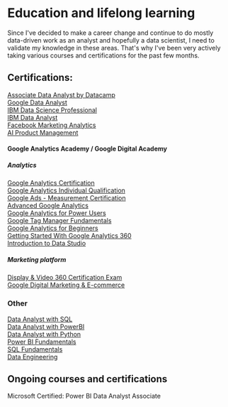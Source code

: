 # Education and lifelong learning

Since I've decided to make a career change and continue to do mostly data-driven work as an analyst and hopefully a data scientist, I need to validate my knowledge in these areas. That's why I've been very actively taking various courses and certifications for the past few months.

## Certifications:

[Associate Data Analyst by Datacamp](https://www.datacamp.com/certificate/DAA0019707179218)</br>
[Google Data Analyst](https://www.coursera.org/account/accomplishments/professional-cert/QGFF8WVL7HY3)</br>
[IBM Data Science Professional](https://www.coursera.org/account/accomplishments/specialization/certificate/RUGKMFSA9UJQ)</br>
[IBM Data Analyst](https://www.coursera.org/account/accomplishments/professional-cert/RBSYQKHS4TUS)</br>
[Facebook Marketing Analytics](https://www.coursera.org/account/accomplishments/professional-cert/YGB2Z2LQMDDQ)</br>
[AI Product Management](https://www.coursera.org/account/accomplishments/specialization/2EMXNFNQ5JMN)</br>

#### Google Analytics Academy / Google Digital Academy
##### Analytics
[Google Analytics Certification](https://skillshop.credential.net/15a93292-115a-4f68-be62-09be1b089035)</br>
[Google Analytics Individual Qualification](https://skillshop.exceedlms.com/student/award/EeUJVto415YCQA2TbmCPpsjL)</br>
[Google Ads - Measurement Certification](https://skillshop.exceedlms.com/profiles/77c1f139ddd84210abcca7d6ee61e620)</br>
[Advanced Google Analytics](https://analytics.google.com/analytics/academy/certificate/0-JgfbJTThurDY3_rfl0xA)</br>
[Google Analytics for Power Users](https://analytics.google.com/analytics/academy/certificate/FX3U17VpSU2l0XEVVHmkHA)</br>
[Google Tag Manager Fundamentals](https://analytics.google.com/analytics/academy/certificate/urMjbP_tS-iNdpGzcdK9SQ)</br>
[Google Analytics for Beginners](https://analytics.google.com/analytics/academy/certificate/_P2K9lofRumC636BPIsBvg)</br>
[Getting Started With Google Analytics 360](https://analytics.google.com/analytics/academy/certificate/UpVsRbWlSeu8snOpDG7Lbw)</br>
[Introduction to Data Studio](https://analytics.google.com/analytics/academy/certificate/iHjv4DZATxyoBzlbrMtB6w)</br>
##### Marketing platform
[Display & Video 360 Certification Exam](https://skillshop.exceedlms.com/profiles/77c1f139ddd84210abcca7d6ee61e620)</br>
[Google Digital Marketing & E-commerce](https://www.coursera.org/account/accomplishments/professional-cert/YGB2Z2LQMDDQ)</br>

### Other
[Data Analyst with SQL](https://www.datacamp.com/statement-of-accomplishment/track/83ef3330a95168d7d768b6581f7ab5cdae765599)</br>
[Data Analyst with PowerBI](https://www.datacamp.com/statement-of-accomplishment/track/6ac5f41b6050af141372914a6fc925f3143560a2)</br>
[Data Analyst with Python](https://www.datacamp.com/statement-of-accomplishment/track/70f5b049ea475e98d36e0e82979f18ae76452dcd)</br>
[Power BI Fundamentals](https://www.datacamp.com/statement-of-accomplishment/track/82aa7791c5ebd870727a64b96045191423607762)</br>
[SQL Fundamentals](https://www.datacamp.com/statement-of-accomplishment/track/344ce46be3b8ef568c67937e8f51e07c11d97bd5)</br>
[Data Engineering](https://www.datacamp.com/statement-of-accomplishment/track/45f150348aaa84389abd53e98db0bd1680e76821)

## Ongoing courses and certifications

Microsoft Certified: Power BI Data Analyst Associate</br>


